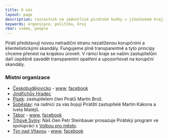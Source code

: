 ```yaml
---
title: O nás
layout: page
description: rozcestník na jednotlivé pirátské buňky v jihočeském kraji
keywords: organizace, politika, kraj
rbar: video, people
---
```



Piráti představují novou netradiční stranu nezatíženou korupčními a klientelistickými skandály.
Fungujeme plně transparentně a tyto principy chceme přenést na krajskou úroveň.
V rámci kraje se našim zastupitelům daří úspěšně zavádět transparentní opatření a upozorňovat na korupční skandály.

### Místní organizace

- [Českobudějovicko](https://cb.pirati.cz/) - [www](https://cb.pirati.cz/), [facebook](https://www.facebook.com/PiratiCB/)
- [Jindřichův Hradec](http://otevrenyhradec.cz/)
- [Písek](http://www.piratipisecko.cz/): zastupitelem člen Pirátů Martin Brož.
- [Soběslav](http://pirati.sobeslav.cz/): na radnici za vás bojují Pirátští zastupitelé Martin Kákona a Iveta Matějů.
- [Tábor](http://tabor.pirati.cz) - [www](http://tabor.pirati.cz), [facebook](https://www.facebook.com/piratitabor)
- [Trhové Sviny](http://volbats.cz/): Náš člen Petr Steinbauer prosazuje Pirátský program ve spolupráci s [Volbou pro město](http://volbats.cz/).
- [Týn nad Vltavou](https://tyn.pirati.cz/) - [www](https://tyn.pirati.cz/), [facebook](https://www.facebook.com/PiratiTyn/)
